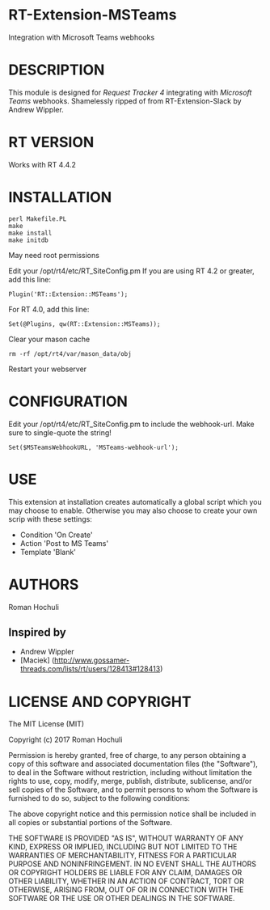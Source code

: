 # RT-Extension-MSTeams
Integration with Microsoft Teams webhooks

# DESCRIPTION
This module is designed for *Request Tracker 4* integrating with *Microsoft Teams* webhooks. Shamelessly ripped of from RT-Extension-Slack
 by Andrew Wippler.

# RT VERSION
Works with RT 4.4.2

# INSTALLATION
    perl Makefile.PL
    make
    make install
    make initdb

May need root permissions

Edit your /opt/rt4/etc/RT_SiteConfig.pm
If you are using RT 4.2 or greater, add this line:

	Plugin('RT::Extension::MSTeams');

For RT 4.0, add this line:

	Set(@Plugins, qw(RT::Extension::MSTeams));

Clear your mason cache

    rm -rf /opt/rt4/var/mason_data/obj


Restart your webserver

# CONFIGURATION
Edit your /opt/rt4/etc/RT_SiteConfig.pm to include the webhook-url. Make sure to single-quote the string!

    Set($MSTeamsWebhookURL, 'MSTeams-webhook-url');

# USE
This extension at installation creates automatically a global script
which you may choose to enable. Otherwise you may also choose to 
create your own scrip with these settings:

* Condition 'On Create'
* Action 'Post to MS Teams'
* Template 'Blank'

# AUTHORS
Roman Hochuli

## Inspired by
- Andrew Wippler
- [Maciek] (http://www.gossamer-threads.com/lists/rt/users/128413#128413)

# LICENSE AND COPYRIGHT
The MIT License (MIT)

Copyright (c) 2017 Roman Hochuli

Permission is hereby granted, free of charge, to any person obtaining a
copy of this software and associated documentation files (the
"Software"), to deal in the Software without restriction, including
without limitation the rights to use, copy, modify, merge, publish,
distribute, sublicense, and/or sell copies of the Software, and to
permit persons to whom the Software is furnished to do so, subject to
the following conditions:

The above copyright notice and this permission notice shall be included
in all copies or substantial portions of the Software.

THE SOFTWARE IS PROVIDED "AS IS", WITHOUT WARRANTY OF ANY KIND, EXPRESS
OR IMPLIED, INCLUDING BUT NOT LIMITED TO THE WARRANTIES OF
MERCHANTABILITY, FITNESS FOR A PARTICULAR PURPOSE AND NONINFRINGEMENT.
IN NO EVENT SHALL THE AUTHORS OR COPYRIGHT HOLDERS BE LIABLE FOR ANY
CLAIM, DAMAGES OR OTHER LIABILITY, WHETHER IN AN ACTION OF CONTRACT,
TORT OR OTHERWISE, ARISING FROM, OUT OF OR IN CONNECTION WITH THE
SOFTWARE OR THE USE OR OTHER DEALINGS IN THE SOFTWARE.

